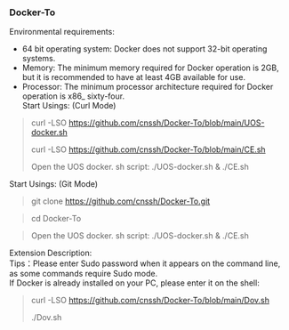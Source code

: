 ### Docker-To
Environmental requirements: <br>
- 64 bit operating system: Docker does not support 32-bit operating systems.<br>
- Memory: The minimum memory required for Docker operation is 2GB, but it is recommended to have at least 4GB available for use.<br>
- Processor: The minimum processor architecture required for Docker operation is x86_ sixty-four.<br>
Start Usings: (Curl Mode)<br>
> curl -LSO https://github.com/cnssh/Docker-To/blob/main/UOS-docker.sh<br>
> 
> curl -LSO https://github.com/cnssh/Docker-To/blob/main/CE.sh<br>
> 
> Open the UOS docker. sh script: ./UOS-docker.sh & ./CE.sh<br>

Start Usings: (Git Mode)<br>
> git clone https://github.com/cnssh/Docker-To.git<br>

> cd Docker-To<br>

> Open the UOS docker. sh script: ./UOS-docker.sh & ./CE.sh<br>

Extension Description:<br>
Tips：Please enter Sudo password when it appears on the command line, as some commands require Sudo mode.<br>
If Docker is already installed on your PC, please enter it on the shell:<br>
> curl -LSO https://github.com/cnssh/Docker-To/blob/main/Dov.sh<br>
> 
> ./Dov.sh<br>
